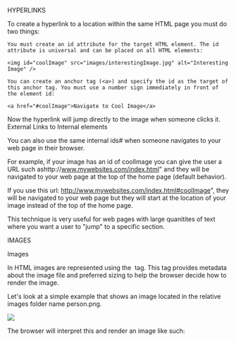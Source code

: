 HYPERLINKS

To create a hyperlink to a location within the same HTML page you must do two things:

    You must create an id attribute for the target HTML element. The id attribute is universal and can be placed on all HTML elements:

    <img id="coolImage" src="images/interestingImage.jpg" alt="Interesting Image" />

    You can create an anchor tag (<a>) and specify the id as the target of this anchor tag. You must use a number sign immediately in front of the element id:

    <a href="#coolImage">Navigate to Cool Image</a>

Now the hyperlink will jump directly to the image when someone clicks it.
External Links to Internal elements

You can also use the same internal ids# when someone navigates to your web page in their browser.

For example, if your image has an id of coolImage you can give the user a URL such ashttp://www.mywebsites.com/index.html" and they will be navigated to your web page at the top of the home page (default behavior).

If you use this url: http://www.mywebsites.com/index.html#coolImage", they will be navigated to your web page but they will start at the location of your image instead of the top of the home page.

This technique is very useful for web pages with large quanitites of text where you want a user to "jump" to a specific section.

IMAGES

Images

In HTML images are represented using the <img> tag. This tag provides metadata about the image file and preferred sizing to help the browser decide how to render the image.

Let's look at a simple example that shows an image located in the relative images folder name person.png.

<img src="images/person.png" />

The browser will interpret this and render an image like such:
